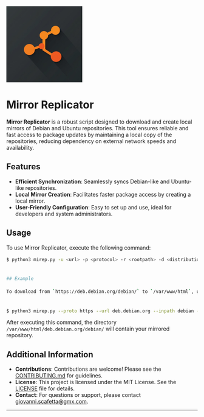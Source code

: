 <img src="https://github.com/gscafo78/mirep/blob/main/img/mirrorreplicator.jpeg" alt="Mirror Replicator Logo" width="200" height="200">

# Mirror Replicator

**Mirror Replicator** is a robust script designed to download and create local mirrors of Debian and Ubuntu repositories. This tool ensures reliable and fast access to package updates by maintaining a local copy of the repositories, reducing dependency on external network speeds and availability.

## Features

- **Efficient Synchronization**: Seamlessly syncs Debian-like and Ubuntu-like repositories.
- **Local Mirror Creation**: Facilitates faster package access by creating a local mirror.
- **User-Friendly Configuration**: Easy to set up and use, ideal for developers and system administrators.

## Usage

To use Mirror Replicator, execute the following command:

```bash
$ python3 mirep.py -u <url> -p <protocol> -r <rootpath> -d <distributions> -c <components> -a <architectures> -i <inpath> -t <threads> -v


## Example

To download from `https://deb.debian.org/debian/` to `/var/www/html`, use the command below:


$ python3 mirep.py --proto https --url deb.debian.org --inpath debian --distributions bookworm --components main contrib non-free --architectures amd64 i386 --rootpath /var/www/html
```
After executing this command, the directory `/var/www/html/deb.debian.org/debian/` will contain your mirrored repository.

## Additional Information

- **Contributions**: Contributions are welcome! Please see the [CONTRIBUTING.md](CONTRIBUTING.md) for guidelines.
- **License**: This project is licensed under the MIT License. See the [LICENSE](LICENSE) file for details.
- **Contact**: For questions or support, please contact [giovanni.scafetta@gmx.com](mailto:giovanni.scafetta@gmx.com).

---